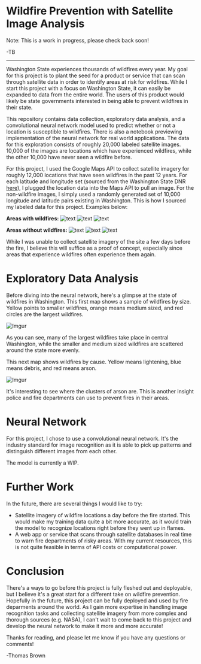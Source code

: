 # Wildfire Prevention with Satellite Image Analysis

Note: This is a work in progress, please check back soon!

-TB

--------------------------------------------------------------------------------
Washington State experiences thousands of wildfires every year. My goal for this project is to plant the seed for a product or service that can scan through satellite data in order to identify areas at risk for wildfires. While I start this project with a focus on Washington State, it can easily be expanded to data from the entire world. The users of this product would likely be state governments interested in being able to prevent wildfires in their state.

This repository contains data collection, exploratory data analysis, and a convolutional neural network model used to predict whether or not a location is susceptible to wildfires. There is also a notebook previewing implementation of the neural network for real world applications.  The data for this exploration consists of roughly 20,000 labeled satellite images. 10,000 of the images are locations which have experienced wildfires, while the other 10,000 have never seen a wildfire before.

For this project, I used the Google Maps API to collect satellite imagery for roughly 12,000 locations that have seen wildfires in the past 12 years. For each latitude and longitude set (sourced from the Washington State DNR [here](https://data-wadnr.opendata.arcgis.com/datasets/dnr-fire-statistics-2008-present-1/data)), I plugged the location data into the Maps API to pull an image. For the non-wildfire images, I simply used a randomly generated set of 10,000 longitude and latitude pairs existing in Washington. This is how I sourced my labeled data for this project. Examples below:

__Areas with wildfires:__
![text](example_images/wf1.jpg)
![text](example_images/wf2.jpg)
![text](example_images/wf3.jpg)

__Areas without wildfires:__
![text](example_images/nwf1.jpg)
![text](example_images/nwf2.jpg)
![text](example_images/nwf3.jpg)

While I was unable to collect satellite imagery of the site a few days before the fire, I believe this will suffice as a proof of concept, especially since areas that experience wildfires often experience them again.

# Exploratory Data Analysis

Before diving into the neural network, here's a glimpse at the state of wildfires in Washington.  This first map shows a sample of wildfires by size.  Yellow points to smaller wildfires, orange means medium sized, and red circles are the largest wildfires.

![Imgur](https://i.imgur.com/FnWfVNk.png)

As you can see, many of the largest wildfires take place in central Washington, while the smaller and medium sized wildfires are scattered around the state more evenly.

This next map shows wildfires by cause.  Yellow means lightening, blue means debris, and red means arson.

![Imgur](https://i.imgur.com/jRITn47.png)

It's interesting to see where the clusters of arson are.  This is another insight police and fire departments can use to prevent fires in their areas.

# Neural Network

For this project, I chose to use a convolutional neural network.  It's the industry standard for image recognition as it is able to pick up patterns and distinguish different images from each other.  

The model is currently a WIP.

# Further Work

In the future, there are several things I would like to try:
- Satellite imagery of wildfire locations a day before the fire started.  This would make my training data quite a bit more accurate, as it would train the model to recognize locations right before they went up in flames.
- A web app or service that scans through satellite databases in real time to warn fire departments of risky areas.  With my current resources, this is not quite feasible in terms of API costs or computational power.

# Conclusion

There's a ways to go before this project is fully fleshed out and deployable, but I believe it's a great start for a different take on wildfire prevention.  Hopefully in the future, this project can be fully deployed and used by fire deparments around the world.  As I gain more expertise in handling image recognition tasks and collecting satellite imagery from more complex and thorough sources (e.g. NASA), I can't wait to come back to this project and develop the neural network to make it more and more accurate!

Thanks for reading, and please let me know if you have any questions or comments!

-Thomas Brown